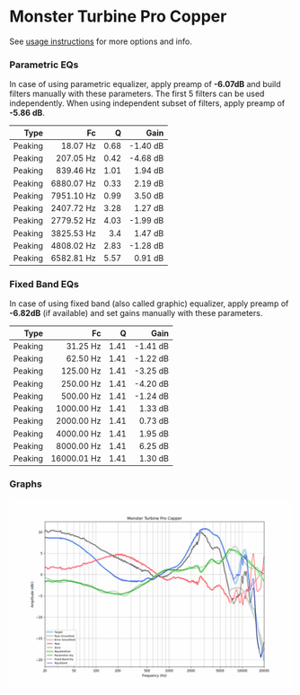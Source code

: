 # Monster Turbine Pro Copper
See [usage instructions](https://github.com/jaakkopasanen/AutoEq#usage) for more options and info.

### Parametric EQs
In case of using parametric equalizer, apply preamp of **-6.07dB** and build filters manually
with these parameters. The first 5 filters can be used independently.
When using independent subset of filters, apply preamp of **-5.86 dB**.

| Type    | Fc         |    Q | Gain     |
|--------:|-----------:|-----:|---------:|
| Peaking | 18.07 Hz   | 0.68 | -1.40 dB |
| Peaking | 207.05 Hz  | 0.42 | -4.68 dB |
| Peaking | 839.46 Hz  | 1.01 | 1.94 dB  |
| Peaking | 6880.07 Hz | 0.33 | 2.19 dB  |
| Peaking | 7951.10 Hz | 0.99 | 3.50 dB  |
| Peaking | 2407.72 Hz | 3.28 | 1.27 dB  |
| Peaking | 2779.52 Hz | 4.03 | -1.99 dB |
| Peaking | 3825.53 Hz | 3.4  | 1.47 dB  |
| Peaking | 4808.02 Hz | 2.83 | -1.28 dB |
| Peaking | 6582.81 Hz | 5.57 | 0.91 dB  |

### Fixed Band EQs
In case of using fixed band (also called graphic) equalizer, apply preamp of **-6.82dB**
(if available) and set gains manually with these parameters.

| Type    | Fc          |    Q | Gain     |
|--------:|------------:|-----:|---------:|
| Peaking | 31.25 Hz    | 1.41 | -1.41 dB |
| Peaking | 62.50 Hz    | 1.41 | -1.22 dB |
| Peaking | 125.00 Hz   | 1.41 | -3.25 dB |
| Peaking | 250.00 Hz   | 1.41 | -4.20 dB |
| Peaking | 500.00 Hz   | 1.41 | -1.24 dB |
| Peaking | 1000.00 Hz  | 1.41 | 1.33 dB  |
| Peaking | 2000.00 Hz  | 1.41 | 0.73 dB  |
| Peaking | 4000.00 Hz  | 1.41 | 1.95 dB  |
| Peaking | 8000.00 Hz  | 1.41 | 6.25 dB  |
| Peaking | 16000.01 Hz | 1.41 | 1.30 dB  |

### Graphs
![](./Monster%20Turbine%20Pro%20Copper.png)